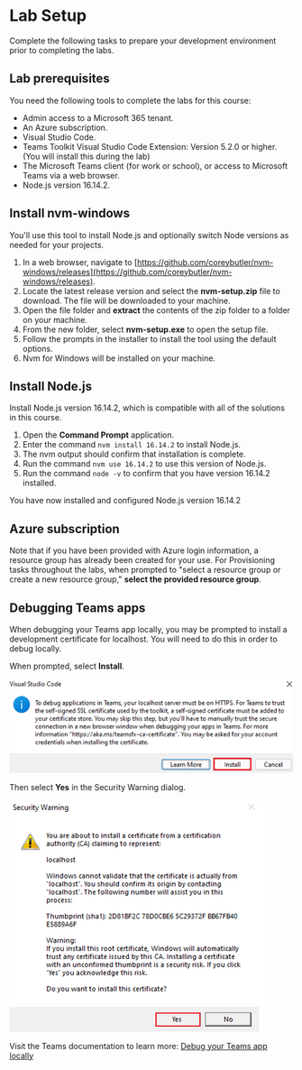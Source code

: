 # Lab Setup

Complete the following tasks to prepare your development environment prior to completing the labs.

## Lab prerequisites

You need the following tools to complete the labs for this course:

- Admin access to a Microsoft 365 tenant.
- An Azure subscription.
- Visual Studio Code.
- Teams Toolkit Visual Studio Code Extension:  Version 5.2.0 or higher. (You will install this during the lab)
- The Microsoft Teams client (for work or school), or access to Microsoft Teams via a web browser.
- Node.js version 16.14.2.

## Install nvm-windows

You'll use this tool to install Node.js and optionally switch Node versions as needed for your projects.

1. In a web browser, navigate to [https://github.com/coreybutler/nvm-windows/releases](https://github.com/coreybutler/nvm-windows/releases).
2. Locate the latest release version and select the **nvm-setup.zip** file to download.  The file will be downloaded to your machine.
3. Open the file folder and **extract** the contents of the zip folder to a folder on your machine.
4. From the new folder, select **nvm-setup.exe** to open the setup file.
5. Follow the prompts in the installer to install the tool using the default options.
6. Nvm for Windows will be installed on your machine.

## Install Node.js

Install Node.js version 16.14.2, which is compatible with all of the solutions in this course.

1. Open the **Command Prompt** application.
2. Enter the command `nvm install 16.14.2` to install Node.js.
3. The nvm output should confirm that installation is complete.
4. Run the command `nvm use 16.14.2` to use this version of Node.js.
5. Run the command `node -v` to confirm that you have version 16.14.2 installed.

You have now installed and configured Node.js version 16.14.2

## Azure subscription

Note that if you have been provided with Azure login information, a resource group has already been created for your use.  For Provisioning tasks throughout the labs, when prompted to "select a resource group or create a new resource group," **select the provided resource group**.

## Debugging Teams apps

When debugging your Teams app locally, you may be prompted to install a development certificate for localhost.  You will need to do this in order to debug locally.

When prompted, select **Install**.

![Screenshot of the prompt to install dev certificate.](../../media/install-certificate.png)

Then select **Yes** in the Security Warning dialog.

![Screenshot of the security dialog.](../../media/development-certificate.png)

Visit the Teams documentation to learn more: [Debug your Teams app locally](https://learn.microsoft.com/microsoftteams/platform/toolkit/debug-local?tabs=Windows&pivots=visual-studio-code-v5)

